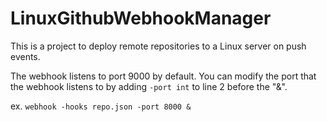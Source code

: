 # LinuxGithubWebhookManager
This is a project to deploy remote repositories to a Linux server on push events.

The webhook listens to port 9000 by default.
You can modify the port that the webhook listens to by adding `-port int` to line 2 before the "&".

ex. `webhook -hooks repo.json -port 8000 &`
